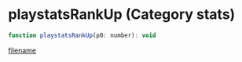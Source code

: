# playstatsRankUp (Category stats)

```js
function playstatsRankUp(p0: number): void
```

[filename](playstatsRankUp_m.md ':include')